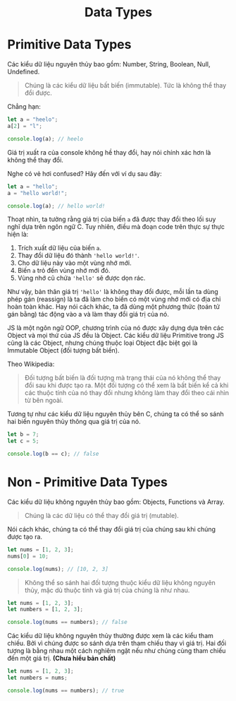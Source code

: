 <link rel='stylesheet' href='../main.css'>

<div class="title">
    <center><h1 class="bigtitle">Data Types</h1></center>
</div>

# Primitive Data Types

Các kiểu dữ liệu nguyên thủy bao gồm:
Number, String, Boolean, Null, Undefined.

> Chúng là các kiểu dữ liệu bất biến (immutable). Tức là không thể thay đổi được.

Chẳng hạn:

```js
let a = "heelo";
a[2] = "l";

console.log(a); // heelo
```

Giá trị xuất ra của console không hề thay đổi, hay nói chính xác hơn là không thể thay đổi.

Nghe có vẻ hơi confused? Hãy đến với ví dụ sau đây:

```js
let a = "hello";
a = "hello world!";

console.log(a); // hello world!
```

Thoạt nhìn, ta tưởng rằng giá trị của biến `a` đã được thay đổi theo lối suy nghĩ dựa trên ngôn ngữ C. Tuy nhiên, điều mà đoạn code trên thực sự thực hiện là:

1. Trích xuất dữ liệu của biến `a`.
2. Thay đổi dữ liệu đó thành `'hello world!'`.
3. Cho dữ liệu này vào một vùng nhớ mới.
4. Biến `a` trỏ đến vùng nhớ mới đó.
5. Vùng nhớ cũ chứa `'hello'` sẽ được dọn rác.

Như vậy, bản thân giá trị `'hello'` là không thay đổi được, mỗi lần ta dùng phép gán (reassign) là ta đã làm cho biến có một vùng nhớ mới có địa chỉ hoàn toàn khác. Hay nói cách khác, ta đã dùng một phương thức (toán tử gán bằng) tác động vào a và làm thay đổi giá trị của nó.

JS là một ngôn ngữ OOP, chương trình của nó được xây dựng dựa trên các Object và mọi thứ của JS đều là Object. Các kiểu dữ liệu Primitive trong JS cũng là các Object, nhưng chúng thuộc loại Object đặc biệt gọi là Immutable Object (đối tượng bất biến).

Theo Wikipedia:

> Đối tượng bất biến là đối tượng mà trạng thái của nó không thể thay đổi sau khi được tạo ra. Một đối tượng có thể xem là bất biến kể cả khi các thuộc tính của nó thay đổi nhưng không làm thay đổi theo cái nhìn từ bên ngoài.

Tương tự như các kiểu dữ liệu nguyên thủy bên C, chúng ta có thể so sánh hai biến nguyên thủy thông qua giá trị của nó.

```js
let b = 7;
let c = 5;

console.log(b == c); // false
```

# Non - Primitive Data Types

Các kiểu dữ liệu không nguyên thủy bao gồm: Objects, Functions và Array.

> Chúng là các dữ liệu có thể thay đổi giá trị (mutable).

Nói cách khác, chúng ta có thể thay đổi giá trị của chúng sau khi chúng được tạo ra.

```js
let nums = [1, 2, 3];
nums[0] = 10;

console.log(nums); // [10, 2, 3]
```

> Không thể so sánh hai đối tượng thuộc kiểu dữ liệu không nguyên thủy, mặc dù thuộc tính và giá trị của chúng là như nhau.

```js
let nums = [1, 2, 3];
let numbers = [1, 2, 3];

console.log(nums == numbers); // false
```

Các kiểu dữ liệu không nguyên thủy thường được xem là các kiểu tham chiếu. Bởi vì chúng được so sánh dựa trên tham chiếu thay vì giá trị. Hai đối tượng là bằng nhau một cách nghiêm ngặt nếu như chúng cùng tham chiếu đến một giá trị. **(Chưa hiểu bản chất)**

```js
let nums = [1, 2, 3];
let numbers = nums;

console.log(nums == numbers); // true
```
